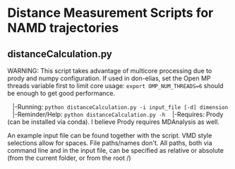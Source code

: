 # Distance Measurement Scripts for NAMD trajectories

## distanceCalculation.py
WARNING: This script takes advantage of multicore processing due to prody and numpy configuration.
If used in don-elias, set the Open MP threads variable first to limit core usage: `export OMP_NUM_THREADS=6` should be enough to get good performance.

&nbsp;&nbsp; |-Running: `python distanceCalculation.py -i input_file [-d] dimension`
&nbsp;&nbsp; |-Reminder/Help: `python distanceCalculation.py -h`
&nbsp;&nbsp; |-Requires: Prody (can be installed via conda). I believe Prody requires MDAnalysis as well.

An example input file can be found together with the script. VMD style selections allow for spaces. File paths/names don't.
All paths, both via command line and in the input file, can be specified as relative or absolute (from the current folder, or from the root /)
